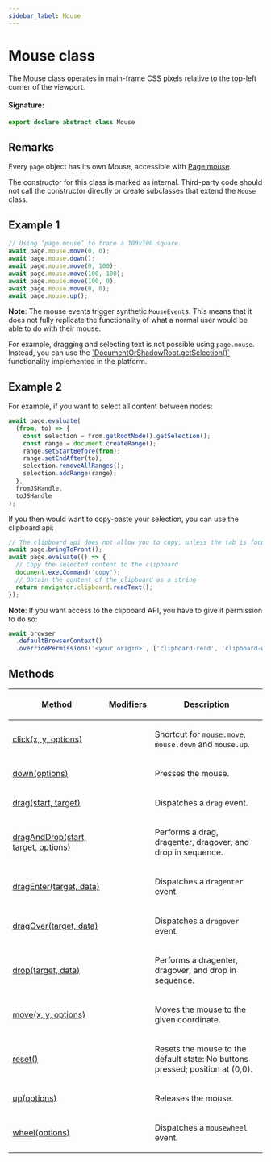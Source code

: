 ```yaml
---
sidebar_label: Mouse
---
```


# Mouse class

The Mouse class operates in main-frame CSS pixels relative to the top-left corner of the viewport.

#### Signature:

```typescript
export declare abstract class Mouse
```

## Remarks

Every `page` object has its own Mouse, accessible with [Page.mouse](./puppeteer.page.md#mouse).

The constructor for this class is marked as internal. Third-party code should not call the constructor directly or create subclasses that extend the `Mouse` class.

## Example 1

```ts
// Using ‘page.mouse’ to trace a 100x100 square.
await page.mouse.move(0, 0);
await page.mouse.down();
await page.mouse.move(0, 100);
await page.mouse.move(100, 100);
await page.mouse.move(100, 0);
await page.mouse.move(0, 0);
await page.mouse.up();
```

**Note**: The mouse events trigger synthetic `MouseEvent`s. This means that it does not fully replicate the functionality of what a normal user would be able to do with their mouse.

For example, dragging and selecting text is not possible using `page.mouse`. Instead, you can use the [\`DocumentOrShadowRoot.getSelection()\`](https://developer.mozilla.org/en-US/docs/Web/API/DocumentOrShadowRoot/getSelection) functionality implemented in the platform.

## Example 2

For example, if you want to select all content between nodes:

```ts
await page.evaluate(
  (from, to) => {
    const selection = from.getRootNode().getSelection();
    const range = document.createRange();
    range.setStartBefore(from);
    range.setEndAfter(to);
    selection.removeAllRanges();
    selection.addRange(range);
  },
  fromJSHandle,
  toJSHandle
);
```

If you then would want to copy-paste your selection, you can use the clipboard api:

```ts
// The clipboard api does not allow you to copy, unless the tab is focused.
await page.bringToFront();
await page.evaluate(() => {
  // Copy the selected content to the clipboard
  document.execCommand('copy');
  // Obtain the content of the clipboard as a string
  return navigator.clipboard.readText();
});
```

**Note**: If you want access to the clipboard API, you have to give it permission to do so:

```ts
await browser
  .defaultBrowserContext()
  .overridePermissions('<your origin>', ['clipboard-read', 'clipboard-write']);
```

## Methods

<table><thead><tr><th>

Method

</th><th>

Modifiers

</th><th>

Description

</th></tr></thead>
<tbody><tr><td>

<span id="click">[click(x, y, options)](./puppeteer.mouse.click.md)</span>

</td><td>

</td><td>

Shortcut for `mouse.move`, `mouse.down` and `mouse.up`.

</td></tr>
<tr><td>

<span id="down">[down(options)](./puppeteer.mouse.down.md)</span>

</td><td>

</td><td>

Presses the mouse.

</td></tr>
<tr><td>

<span id="drag">[drag(start, target)](./puppeteer.mouse.drag.md)</span>

</td><td>

</td><td>

Dispatches a `drag` event.

</td></tr>
<tr><td>

<span id="draganddrop">[dragAndDrop(start, target, options)](./puppeteer.mouse.draganddrop.md)</span>

</td><td>

</td><td>

Performs a drag, dragenter, dragover, and drop in sequence.

</td></tr>
<tr><td>

<span id="dragenter">[dragEnter(target, data)](./puppeteer.mouse.dragenter.md)</span>

</td><td>

</td><td>

Dispatches a `dragenter` event.

</td></tr>
<tr><td>

<span id="dragover">[dragOver(target, data)](./puppeteer.mouse.dragover.md)</span>

</td><td>

</td><td>

Dispatches a `dragover` event.

</td></tr>
<tr><td>

<span id="drop">[drop(target, data)](./puppeteer.mouse.drop.md)</span>

</td><td>

</td><td>

Performs a dragenter, dragover, and drop in sequence.

</td></tr>
<tr><td>

<span id="move">[move(x, y, options)](./puppeteer.mouse.move.md)</span>

</td><td>

</td><td>

Moves the mouse to the given coordinate.

</td></tr>
<tr><td>

<span id="reset">[reset()](./puppeteer.mouse.reset.md)</span>

</td><td>

</td><td>

Resets the mouse to the default state: No buttons pressed; position at (0,0).

</td></tr>
<tr><td>

<span id="up">[up(options)](./puppeteer.mouse.up.md)</span>

</td><td>

</td><td>

Releases the mouse.

</td></tr>
<tr><td>

<span id="wheel">[wheel(options)](./puppeteer.mouse.wheel.md)</span>

</td><td>

</td><td>

Dispatches a `mousewheel` event.

</td></tr>
</tbody></table>